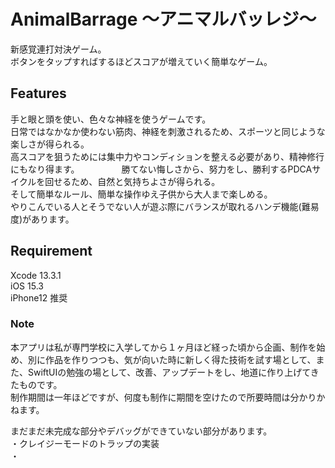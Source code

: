 # AnimalBarrage 〜アニマルバッレジ〜
新感覚連打対決ゲーム。     
ボタンをタップすればするほどスコアが増えていく簡単なゲーム。

## Features
手と眼と頭を使い、色々な神経を使うゲームです。     
日常ではなかなか使わない筋肉、神経を刺激されるため、スポーツと同じような楽しさが得られる。     
高スコアを狙うためには集中力やコンディションを整える必要があり、精神修行にもなり得ます。　　　　　
勝てない悔しさから、努力をし、勝利するPDCAサイクルを回せるため、自然と気持ちよさが得られる。     
そして簡単なルール、簡単な操作ゆえ子供から大人まで楽しめる。     
やりこんでいる人とそうでない人が遊ぶ際にバランスが取れるハンデ機能(難易度)があります。     

## Requirement 
Xcode 13.3.1     
iOS 15.3    
iPhone12 推奨     

### Note
本アプリは私が専門学校に入学してから１ヶ月ほど経った頃から企画、制作を始め、別に作品を作りつつも、気が向いた時に新しく得た技術を試す場として、また、SwiftUIの勉強の場として、改善、アップデートをし、地道に作り上げてきたものです。     
制作期間は一年ほどですが、何度も制作に期間を空けたので所要時間は分かりかねます。     
     
まだまだ未完成な部分やデバッグができていない部分があります。     
・クレイジーモードのトラップの実装     
・
